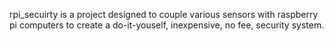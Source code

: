 rpi_secuirty is a project designed to couple various sensors with raspberry pi
computers to create a do-it-youself, inexpensive, no fee, security system.
